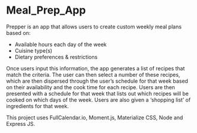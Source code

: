 # Meal_Prep_App
Prepper is an app that allows users to create custom weekly meal plans based on: 

- Available hours each day of the week 
- Cuisine type(s) 
- Dietary preferences &amp; restrictions 

Once users input this information, the app generates a list of recipes that match the criteria. The user can then select a number of these recipes, which are then dispersed through the user’s schedule for that week based on their availability and the cook time for each recipe. Users are then presented with a schedule for that week that lists out which recipes will be cooked on which days of the week. Users are also given a ‘shopping list’ of ingredients for that week. 

This project uses FullCalendar.io, Moment.js, Materialize CSS, Node and Express JS.
